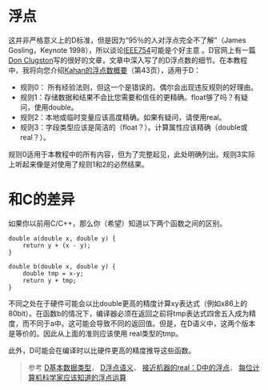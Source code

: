 # 浮点

这并非严格意义上的D标准，但是因为“95％的人对浮点完全不了解”（James Gosling，Keynote 1998），所以谈论[IEEE754](http://en.wikipedia.org/wiki/IEEE_floating_point)可能是个好主意 。D官网上有一篇[Don Clugston](http://dlang.org/d-floating-point.html)写的很好的文章，文章中深入写了的D浮点数的细节。在本教程中，我将向您介绍[Kahan的浮点数概要](http://www.cs.berkeley.edu/~wkahan/JAVAhurt.pdf)（第43页），适用于D：

+ 规则0： 所有经验法则，但这一个是错误的。偶尔会出现违反规则的好理由。
+ 规则1：存储数据和结果不会比您需要和信任的更精确。float够了吗？有疑问，使用double。
+ 规则2：本地或临时变量应该高度精确。如果有疑问，请使用real。
+ 规则3：字段类型应该是简洁的（float？）。计算属性应该精确（double或real？）。

规则0适用于本教程中的所有内容，但为了完整起见，此处明确列出。规则3实际上听起来像是对使用了规则1和2的必然结果。


和C的差异
===

如果你以前用C/C++，那么你（希望）知道以下两个函数之间的区别。

    double a(double x, double y) {
        return y + (x - y);
    }

    double b(double x, double y) {
        double tmp = x-y;
        return y + tmp;
    }


不同之处在于硬件可能会以比double更高的精度计算xy表达式（例如x86上的80bit）。在函数b的情况下，编译器必须在返回之前将tmp表达式四舍五入成为精度，而不同于a中。这可能会导致不同的返回值。但是，在D语义中，这两个版本是等价的。因此从上面的准则应该使用 real类型的tmp。

此外，D可能会在编译时以比硬件更高的精度推导这些函数。

>参考
[D基本数据类型](http://dlang.org/type.html)， [D浮点语义](http://dlang.org/float.html)， [接近机器的real：D中的浮点](http://dlang.org/d-floating-point.html)， [每位计算机科学家应该知道的浮点运算](http://docs.oracle.com/cd/E19957-01/806-3568/ncg_goldberg.html)